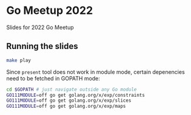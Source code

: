 # Go Meetup 2022

Slides for 2022 Go Meetup

## Running the slides

```sh
make play
```

Since `present` tool does not work in module mode, certain depenencies need to be fetched in GOPATH mode:

```sh
cd $GOPATH # just navigate outside any Go module
GO111MODULE=off go get golang.org/x/exp/constraints
GO111MODULE=off go get golang.org/x/exp/slices
GO111MODULE=off go get golang.org/x/exp/maps
```
